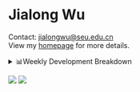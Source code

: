 #  Jialong Wu

Contact: jialongwu@seu.edu.cn<br>
View my [homepage](https://callanwu.github.io/) for more details.

<details><summary>📊Weekly Development Breakdown</summary>

<!--START_SECTION:waka-->

```txt
From: 20 July 2024 - To: 27 July 2024

Total Time: 3 hrs 44 mins

Python       1 hr 53 mins    ████████████▓░░░░░░░░░░░░   50.38 %
JSON         43 mins         █████░░░░░░░░░░░░░░░░░░░░   19.55 %
HTML         33 mins         ███▓░░░░░░░░░░░░░░░░░░░░░   14.82 %
Bash         17 mins         ██░░░░░░░░░░░░░░░░░░░░░░░   07.78 %
SSH Config   8 mins          █░░░░░░░░░░░░░░░░░░░░░░░░   03.91 %
```

<!--END_SECTION:waka-->

[![wakatime](https://wakatime.com/badge/user/c6720b29-9431-4a60-bc9d-e1fb2b6bd65f.svg)](https://wakatime.com/@c6720b29-9431-4a60-bc9d-e1fb2b6bd65f)
</details>

[![](https://img.shields.io/badge/Google%20Scholar-4385FE.svg?&color=d6d6d6&style=flat-square&logo=google-scholar)](https://scholar.google.com/citations?user=6eg2m4YAAAAJ)
![](https://komarev.com/ghpvc/?username=callanwu)
